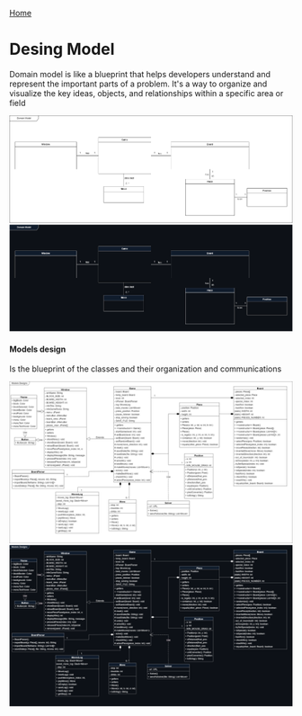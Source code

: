 [Home](../README.md)

# Desing Model 
Domain model is like a blueprint that helps developers understand and represent the important parts of a problem. It's a way to organize and visualize the key ideas, objects, and relationships within a specific area or field

![Domain Model](../img/DomainModel-light_theme.png#gh-light-mode-only)
![Domain Model](../img/DomainModel-dark_theme.png#gh-dark-mode-only)

#### Models design
Is the blueprint of the classes and their organization and communications

![Models Design](../img/ModelsDesigns-light_theme.png#gh-light-mode-only)
![Models Design](../img/ModelsDesigns-dark_theme.png#gh-dark-mode-only)
